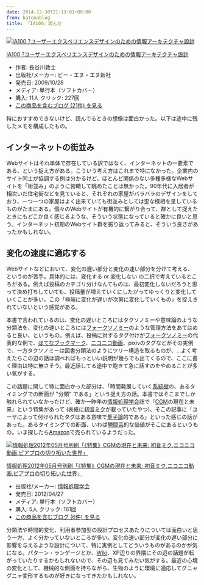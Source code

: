 ```yaml
---
date: 2014-12-30T21:13:01+09:00
from: hatenablog
title: 『IA100』読んだ
---
```


<p><div class="hatena-asin-detail"><a href="http://www.amazon.co.jp/exec/obidos/ASIN/4861005779/r7kamura-22/"><img src="http://ecx.images-amazon.com/images/I/51FJJqU2ALL._SL160_.jpg" class="hatena-asin-detail-image" alt="IA100 ?ユーザーエクスペリエンスデザインのための情報アーキテクチャ設計" title="IA100 ?ユーザーエクスペリエンスデザインのための情報アーキテクチャ設計"></a><div class="hatena-asin-detail-info"><p class="hatena-asin-detail-title"><a href="http://www.amazon.co.jp/exec/obidos/ASIN/4861005779/r7kamura-22/">IA100 ?ユーザーエクスペリエンスデザインのための情報アーキテクチャ設計</a></p><ul><li><span class="hatena-asin-detail-label">作者:</span> 長谷川敦士</li><li><span class="hatena-asin-detail-label">出版社/メーカー:</span> ビー・エヌ・エヌ新社</li><li><span class="hatena-asin-detail-label">発売日:</span> 2009/10/28</li><li><span class="hatena-asin-detail-label">メディア:</span> 単行本（ソフトカバー）</li><li><span class="hatena-asin-detail-label">購入</span>: 11人 <span class="hatena-asin-detail-label">クリック</span>: 227回</li><li><a href="http://d.hatena.ne.jp/asin/4861005779/r7kamura-22" target="_blank">この商品を含むブログ (21件) を見る</a></li></ul></div><div class="hatena-asin-detail-foot"></div></div></p>

<p>特におすすめできないけど、読んでるときの想像は面白かった。以下は途中に残したメモを構成したもの。</p>

<h2>インターネットの街並み</h2>

<p>Webサイトはそれ単体で存在している訳ではなく、インターネットの一要素である、という捉え方がある。こういう考え方はこれまで特になかった。企業内のサイト同士が協調する例は分かるけど、ほとんど関係のない多種多様なWebサイトを「街並み」のように俯瞰して眺めたことは無かった。90年代に入居者が相次いだ住宅街などを見ていると、それぞれの家屋がバラバラのデザインをしており、一つ一つの家屋はよく出来ていても街並みとしては歪な様相を呈しているものがたまにある。個々のWebサイトが有機的に繋がり合って、群として捉えたときにもどこか良く感じるような、そういう状態になっていると確かに良いと思う。インターネット初期のWebサイト群を振り返ってみると、そういう良さがあったかもしれない。</p>

<h2>変化の速度に適応する</h2>

<p>Webサイトなどにおいて、変化の遅い部分と変化の速い部分を分けて考える、というのが苦手。具体的には、変化する or 変化しない の二択で考えているところがある。例えば投稿のカテゴリ分けなんてものは、最初変化しないだろうと思って決め打ちしていても、投稿量が増えていくにしたがってゆっくりと変化していくことが多い。この「極端に変化が遅いが次第に変化していくもの」を捉えきれていないという感覚がある。</p>

<p>本書で言われているのは、変化の遅いところにはタクソノミーや意味論のような分類法を、変化の速いところには<a class="keyword" href="http://d.hatena.ne.jp/keyword/%A5%D5%A5%A9%A1%BC%A5%AF%A5%BD%A5%CE%A5%DF%A1%BC">フォークソノミー</a>のような管理方法をあてはめると良い、というもの。例えば、投稿に対するタグ付けが<a class="keyword" href="http://d.hatena.ne.jp/keyword/%A5%D5%A5%A9%A1%BC%A5%AF%A5%BD%A5%CE%A5%DF%A1%BC">フォークソノミー</a>の代表的な例で、<a class="keyword" href="http://d.hatena.ne.jp/keyword/%A4%CF%A4%C6%A4%CA%A5%D6%A5%C3%A5%AF%A5%DE%A1%BC%A5%AF">はてなブックマーク</a>、<a class="keyword" href="http://d.hatena.ne.jp/keyword/%A5%CB%A5%B3%A5%CB%A5%B3%C6%B0%B2%E8">ニコニコ動画</a>、pixivのタグなどがその実例で、一方タクソノミーは図書分類法のようにツリー構造を取るものが、…よく考えたらこの辺の話は調べればもっといい説明が幾らでも出てくるので、ここに書く理由は特に無さそう。最近話してる途中で飽きて急に話すのをやめることが多い気がする。</p>

<p>この話題に関して特に面白かった部分は、「時間発展していく<a class="keyword" href="http://d.hatena.ne.jp/keyword/%B7%CF%C5%FD%BC%F9">系統樹</a>の、あるタイミングでの断面が "分類" である」という捉え方の話。本書ではそこまでしか触れられていなかったけど、確か一昨年の<a class="keyword" href="http://d.hatena.ne.jp/keyword/%BE%F0%CA%F3%BD%E8%CD%FD%B3%D8%B2%F1">情報処理学会</a>誌で『<a class="keyword" href="http://d.hatena.ne.jp/keyword/CGM">CGM</a>の現在と未来』という特集があって (表紙に<a class="keyword" href="http://d.hatena.ne.jp/keyword/%BD%E9%B2%BB%A5%DF%A5%AF">初音ミク</a>が載っていたやつ)、そこの記事に「ユーザによって付けられたタグはある意味で<a class="keyword" href="http://d.hatena.ne.jp/keyword/%CE%CC%BB%D2%CF%C0">量子論</a>的である」といった感じの話があった。あるタイミングでの断面、いわば<a class="keyword" href="http://d.hatena.ne.jp/keyword/%BD%D6%B4%D6%B7%DD">瞬間芸</a>的な価値がそこにあるというもの。いま探したら<a class="keyword" href="http://d.hatena.ne.jp/keyword/Amazon">Amazon</a>で売られているようだった。</p>

<p><div class="hatena-asin-detail"><a href="http://www.amazon.co.jp/exec/obidos/ASIN/4915256839/r7kamura-22/"><img src="http://ecx.images-amazon.com/images/I/51frxLufdAL._SL160_.jpg" class="hatena-asin-detail-image" alt="情報処理2012年05月号別刷「《特集》CGMの現在と未来: 初音ミク,ニコニコ動画,ピアプロの切り拓いた世界」" title="情報処理2012年05月号別刷「《特集》CGMの現在と未来: 初音ミク,ニコニコ動画,ピアプロの切り拓いた世界」"></a><div class="hatena-asin-detail-info"><p class="hatena-asin-detail-title"><a href="http://www.amazon.co.jp/exec/obidos/ASIN/4915256839/r7kamura-22/">情報処理2012年05月号別刷「《特集》CGMの現在と未来: 初音ミク,ニコニコ動画,ピアプロの切り拓いた世界」</a></p><ul><li><span class="hatena-asin-detail-label">出版社/メーカー:</span> <a class="keyword" href="http://d.hatena.ne.jp/keyword/%BE%F0%CA%F3%BD%E8%CD%FD%B3%D8%B2%F1">情報処理学会</a></li><li><span class="hatena-asin-detail-label">発売日:</span> 2012/04/27</li><li><span class="hatena-asin-detail-label">メディア:</span> 単行本（ソフトカバー）</li><li><span class="hatena-asin-detail-label">購入</span>: 5人 <span class="hatena-asin-detail-label">クリック</span>: 161回</li><li><a href="http://d.hatena.ne.jp/asin/4915256839/r7kamura-22" target="_blank">この商品を含むブログ (6件) を見る</a></li></ul></div><div class="hatena-asin-detail-foot"></div></div></p>

<p>分類法や時間的変化、利用者参加型の設計プロセスあたりについては面白いと思う一方、よく分かっていないところが多い。変化の速い部分が変化の遅い部分に影響を与えるような設計について、特に実例としてどういうものがあるのかが気になる。パターン・ランゲージとか、<a class="keyword" href="http://d.hatena.ne.jp/keyword/Wiki">Wiki</a>、XP辺りの界隈にその辺の話題が転がっていたりするかもしれないので、その辺も見てみたい気がする。最近の心境の変化として、機械的な側面を持ちながら、生物のように環境に適応してグニャグニャ変形するものが好きになってきたかもしれない。</p>


